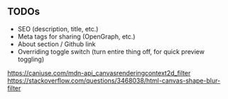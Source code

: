 ## TODOs
- SEO (description, title, etc.)
- Meta tags for sharing (OpenGraph, etc.)
- About section / Github link
- Overriding toggle switch (turn entire thing off, for quick preview toggling)


https://caniuse.com/mdn-api_canvasrenderingcontext2d_filter
https://stackoverflow.com/questions/3468038/html-canvas-shape-blur-filter